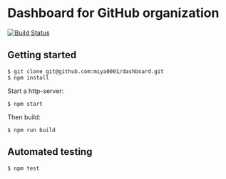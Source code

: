 # Dashboard for GitHub organization

[![Build Status](https://travis-ci.org/miya0001/dashboard.svg?branch=master)](https://travis-ci.org/miya0001/dashboard)


## Getting started

```
$ git clone git@github.com:miya0001/dashboard.git
$ npm install
```

Start a http-server:

```
$ npm start
```

Then build:

```
$ npm run build
```

## Automated testing

```
$ npm test
```
